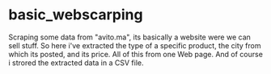 # basic_webscarping
Scraping some data from "avito.ma", its basically a website were we can sell stuff. So here i've extracted the type of a specific product, the city from which its posted, and its price. All of this from one Web page. And of course i strored the extracted data in a CSV file.
